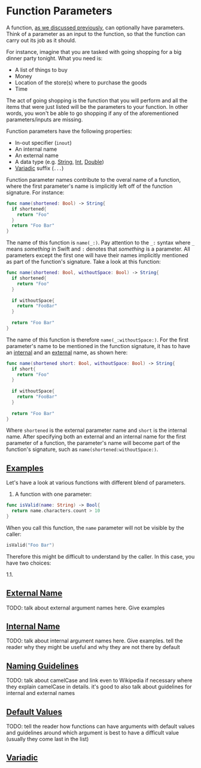 # Function Parameters

A function, [as we discussed previously](functions.md), can optionally have parameters. Think of a parameter as an input to the function, so that the function can carry out its job as it should.

For instance, imagine that you are tasked with going shopping for a big dinner party tonight. What you need is:

* A list of things to buy
* Money
* Location of the store(s) where to purchase the goods
* Time

The act of going shopping is the function that you will perform and all the items that were just listed will be the parameters to your function. In other words, you won't be able to go shopping if any of the aforementioned parameters/inputs are missing.

Function parameters have the following properties:

* In-out specifier (`inout`)
* An internal name
* An external name
* A data type (e.g. [String](string.md), [Int](integer.md), [Double](double.md))
* [Variadic](#variadic) suffix (`...`)

Function parameter names contribute to the overal name of a function, where the first parameter's name is implicitly left off of the function signature. For instance:

```swift
func name(shortened: Bool) -> String{
  if shortened{
    return "Foo"
  }
  return "Foo Bar"
}
```

The name of this function is `name(_:)`. Pay attention to the `_:` syntax where `_` means _something_ in Swift and `:` denotes that _something_ is a parameter. All parameters except the first one will have their names implicitly mentioned as part of the function's signature. Take a look at this function:

```swift
func name(shortened: Bool, withoutSpace: Bool) -> String{
  if shortened{
    return "Foo"
  }
  
  if withoutSpace{
    return "FooBar"
  }
  
  return "Foo Bar"
}
```

The name of this function is therefore `name(_:withoutSpace:)`. For the first parameter's name to be mentioned in the function signature, it has to have an [internal](#internal-name) and an [external](#external-name) name, as shown here:

```swift
func name(shortened short: Bool, withoutSpace: Bool) -> String{
  if short{
    return "Foo"
  }
  
  if withoutSpace{
    return "FooBar"
  }
  
  return "Foo Bar"
}
```

Where `shortened` is the external parameter name and `short` is the internal name. After specifying both an external and an internal name for the first parameter of a function, the parameter's name will become part of the function's signature, such as `name(shortened:withoutSpace:)`.

## [Examples](#examples)

Let's have a look at various functions with different blend of parameters.

1. A function with one parameter:

```swift
func isValid(name: String) -> Bool{
  return name.characters.count > 10
}
```

When you call this function, the `name` parameter will not be visible by the caller:

```swift
isValid("Foo Bar")
```

Therefore this might be difficult to understand by the caller. In this case, you have two choices:

1.1. 

## [External Name](#external-name)

TODO: talk about external argument names here. Give examples

## [Internal Name](#internal-name)

TODO: talk about internal argument names here. Give examples. tell the reader why they might be useful and why they are not there by default

## [Naming Guidelines](#naming-guidelines)
 
TODO: talk about camelCase and link even to Wikipedia if necessary where they explain camelCase in details. it's good to also talk about guidelines for internal and external names

## [Default Values](#default-values)

TODO: tell the reader how functions can have arguments with default values and guidelines around which argument is best to have a difficult value (usually they come last in the list)

## [Variadic](#variadic)


 

